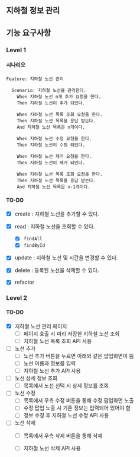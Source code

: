 ## 지하철 정보 관리

## 기능 요구사항

### Level 1

#### 시나리오
```gherkin
Feature: 지하철 노선 관리

  Scenario: 지하철 노선을 관리한다.
    When 지하철 노선 n개 추가 요청을 한다.
    Then 지하철 노선이 추가 되었다.
    
    When 지하철 노선 목록 조회 요청을 한다.
    Then 지하철 노선 목록을 응답 받는다.
    And 지하철 노선 목록은 n개이다.
    
    When 지하철 노선 수정 요청을 한다.
    Then 지하철 노선이 수정 되었다.

    When 지하철 노선 제거 요청을 한다.
    Then 지하철 노선이 제거 되었다.
    
    When 지하철 노선 목록 조회 요청을 한다.
    Then 지하철 노선 목록을 응답 받는다.
    And 지하철 노선 목록은 n-1개이다.
```
#### TO-DO
-[x] create : 지하철 노선을 추가할 수 있다.
-[x] read : 지하철 노선을 조회할 수 있다.
    -[x] `findAll`
    -[x] `findById`
-[x] update : 지하철 노선 및 시간을 변경할 수 있다.
-[x] delete : 등록된 노선을 삭제할 수 있다.

-[x] refactor

### Level 2

#### TO-DO

-[x] 지하철 노선 관리 페이지
    -[ ] 페이지 호출 시 미리 저장한 지하철 노선 조회
    -[ ] 지하철 노선 목록 조회 API 사용
-[ ] 노선 추가
    -[ ] 노선 추가 버튼을 누르면 아래와 같은 팝업화면이 뜸
    -[ ] 노선 이름과 정보를 입력
    -[ ] 지하철 노선 추가 API 사용
-[ ] 노선 상세 정보 조회
    -[ ] 목록에서 노선 선택 시 상세 정보를 조회
-[ ] 노선 수정
    -[ ] 목록에서 우측 수정 버튼을 통해 수정 팝업화면 노출
    -[ ] 수정 팝업 노출 시 기존 정보는 입력되어 있어야 함
    -[ ] 정보 수정 후 지하철 노선 수정 API 사용
-[ ] 노선 삭제
    -[ ] 목록에서 우측 삭제 버튼을 통해 삭제
    -[ ] 지하철 노선 삭제 API 사용

    
